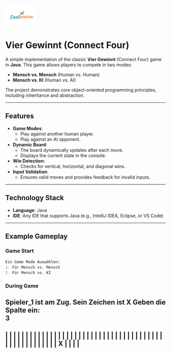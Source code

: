 <p align="left">
  <img src="media/Codamine.png" alt="MyLogo" width="100" height="70">
</p>

# Vier Gewinnt (Connect Four)

A simple implementation of the classic **Vier Gewinnt** (Connect Four) game in **Java**. This game allows players to compete in two modes:
- **Mensch vs. Mensch** (Human vs. Human)
- **Mensch vs. KI** (Human vs. AI)

The project demonstrates core object-oriented programming principles, including inheritance and abstraction.

---

## Features

- **Game Modes**:
  - Play against another human player.
  - Play against an AI opponent.
- **Dynamic Board**:
  - The board dynamically updates after each move.
  - Displays the current state in the console.
- **Win Detection**:
  - Checks for vertical, horizontal, and diagonal wins.
- **Input Validation**:
  - Ensures valid moves and provides feedback for invalid inputs.

---

## Technology Stack

- **Language**: Java
- **IDE**: Any IDE that supports Java (e.g., IntelliJ IDEA, Eclipse, or VS Code)

---

## Example Gameplay

### Game Start 

```mathematica
Ein Game Mode Auswählen: 
1. Für Mensch vs. Mensch
2. Für Mensch vs. KI
```

### During Game 

Spieler_1 ist am Zug. Sein Zeichen ist X
Geben die Spalte ein:  
3
-----------------------------
|   |   |   |   |   |   |   |
|   |   |   |   |   |   |   |
|   |   |   |   |   |   |   |
|   |   |   |   |   |   |   |
|   |   |   |   |   |   |   |
|   |   |   |   |   |   |   |
|   |   |   | X |   |   |   |
-----------------------------



